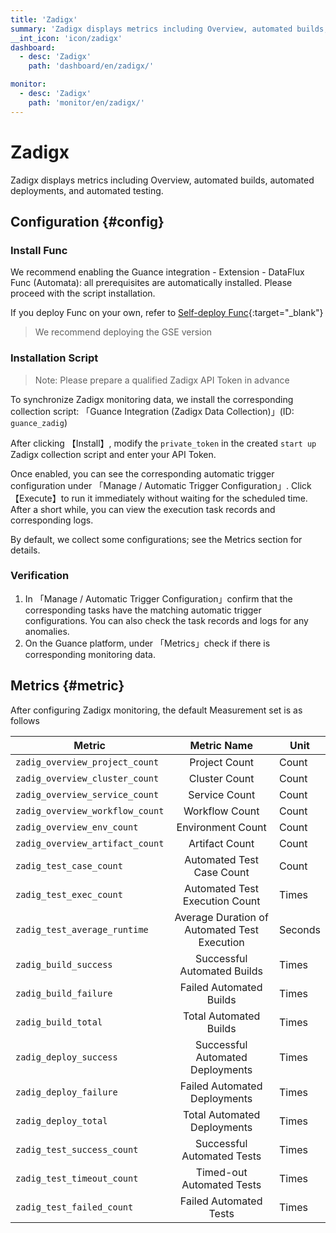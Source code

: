 ```yaml
---
title: 'Zadigx'
summary: 'Zadigx displays metrics including Overview, automated builds, automated deployments, and automated testing.'
__int_icon: 'icon/zadigx'
dashboard:
  - desc: 'Zadigx'
    path: 'dashboard/en/zadigx/'

monitor:
  - desc: 'Zadigx'
    path: 'monitor/en/zadigx/'
---
```



<!-- markdownlint-disable MD025 -->
# Zadigx
<!-- markdownlint-enable -->

Zadigx displays metrics including Overview, automated builds, automated deployments, and automated testing.



## Configuration {#config}

### Install Func

We recommend enabling the Guance integration - Extension - DataFlux Func (Automata): all prerequisites are automatically installed. Please proceed with the script installation.

If you deploy Func on your own, refer to [Self-deploy Func](https://func.guance.com/doc/script-market-guance-integration/){:target="_blank"}

> We recommend deploying the GSE version



### Installation Script

> Note: Please prepare a qualified Zadigx API Token in advance

To synchronize Zadigx monitoring data, we install the corresponding collection script: 「Guance Integration (Zadigx Data Collection)」(ID: `guance_zadig`)

After clicking 【Install】, modify the `private_token` in the created `start up` Zadigx collection script and enter your API Token.

Once enabled, you can see the corresponding automatic trigger configuration under 「Manage / Automatic Trigger Configuration」. Click 【Execute】to run it immediately without waiting for the scheduled time. After a short while, you can view the execution task records and corresponding logs.


By default, we collect some configurations; see the Metrics section for details.




### Verification

1. In 「Manage / Automatic Trigger Configuration」confirm that the corresponding tasks have the matching automatic trigger configurations. You can also check the task records and logs for any anomalies.
2. On the Guance platform, under 「Metrics」check if there is corresponding monitoring data.

## Metrics {#metric}
After configuring Zadigx monitoring, the default Measurement set is as follows

| Metric         |        Metric Name        | Unit         |
| ---- | :----: | ---- |
| `zadig_overview_project_count` |         Project Count        | Count       |
| `zadig_overview_cluster_count` |     Cluster Count     | Count      |
| `zadig_overview_service_count` |  Service Count | Count       |
| `zadig_overview_workflow_count` |  Workflow Count | Count           |
| `zadig_overview_env_count` |    Environment Count   | Count      |
| `zadig_overview_artifact_count` |    Artifact Count   | Count       |
| `zadig_test_case_count` |       Automated Test Case Count      | Count        |
| `zadig_test_exec_count` |       Automated Test Execution Count       | Times        |
| `zadig_test_average_runtime` | Average Duration of Automated Test Execution | Seconds       |
| `zadig_build_success` |     Successful Automated Builds     | Times        |
| `zadig_build_failure` |      Failed Automated Builds      | Times       |
| `zadig_build_total` | Total Automated Builds | Times           |
| `zadig_deploy_success` | Successful Automated Deployments | Times           |
| `zadig_deploy_failure` | Failed Automated Deployments | Times           |
| `zadig_deploy_total` |     Total Automated Deployments     | Times           |
| `zadig_test_success_count` | Successful Automated Tests | Times          |
| `zadig_test_timeout_count` |     Timed-out Automated Tests     | Times           |
| `zadig_test_failed_count` | Failed Automated Tests | Times           |